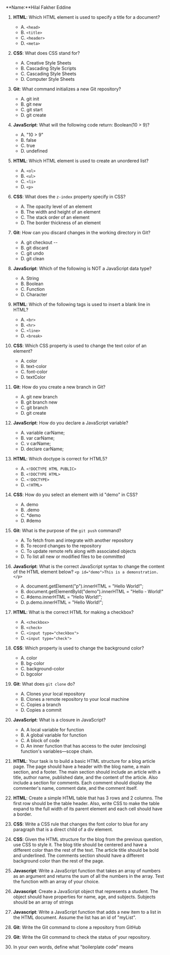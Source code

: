 **Name:**Hilal Fakher Eddine

1. **HTML**: Which HTML element is used to specify a title for a document?

   - A. `<head>`
   - B. `<title>`
   - C. `<header>`
   - D. `<meta>`

2. **CSS**: What does CSS stand for?

   - A. Creative Style Sheets
   - B. Cascading Style Scripts
   - C. Cascading Style Sheets
   - D. Computer Style Sheets

3. **Git**: What command initializes a new Git repository?

   - A. git init
   - B. git new
   - C. git start
   - D. git create

4. **JavaScript**: What will the following code return: Boolean(10 > 9)?

   - A. "10 > 9"
   - B. false
   - C. true
   - D. undefined

5. **HTML**: Which HTML element is used to create an unordered list?

   - A. `<ol>`
   - B. `<ul>`
   - C. `<li>`
   - D. `<p>`

6. **CSS**: What does the `z-index` property specify in CSS?

   - A. The opacity level of an element
   - B. The width and height of an element
   - C. The stack order of an element
   - D. The border thickness of an element

7. **Git**: How can you discard changes in the working directory in Git?

   - A. git checkout --
   - B. git discard
   - C. git undo
   - D. git clean

8. **JavaScript**: Which of the following is NOT a JavaScript data type?

   - A. String
   - B. Boolean
   - C. Function
   - D. Character

9. **HTML**: Which of the following tags is used to insert a blank line in HTML?

   - A. `<br>`
   - B. `<hr>`
   - C. `<line>`
   - D. `<break>`

10. **CSS**: Which CSS property is used to change the text color of an element?

    - A. color
    - B. text-color
    - C. font-color
    - D. textColor

11. **Git**: How do you create a new branch in Git?

    - A. git new branch
    - B. git branch new
    - C. git branch <name>
    - D. git create <name>

12. **JavaScript**: How do you declare a JavaScript variable?

    - A. variable carName;
    - B. var carName;
    - C. v carName;
    - D. declare carName;

13. **HTML**: Which doctype is correct for HTML5?

    - A. `<!DOCTYPE HTML PUBLIC>`
    - B. `<!DOCTYPE HTML>`
    - C. `<!DOCTYPE>`
    - D. `<!HTML>`

14. **CSS**: How do you select an element with id "demo" in CSS?

    - A. demo
    - B. .demo
    - C. \*demo
    - D. #demo

15. **Git**: What is the purpose of the `git push` command?

    - A. To fetch from and integrate with another repository
    - B. To record changes to the repository
    - C. To update remote refs along with associated objects
    - D. To list all new or modified files to be committed

16. **JavaScript**: What is the correct JavaScript syntax to change the content of the HTML element below? `<p id="demo">This is a demonstration.</p>`

    - A. document.getElement("p").innerHTML = "Hello World!";
    - B. document.getElementById("demo").innerHTML = "Hello - World!"
    - C. #demo.innerHTML = "Hello World!";
    - D. p.demo.innerHTML = "Hello World!";

17. **HTML**: What is the correct HTML for making a checkbox?

    - A. `<checkbox>`
    - B. `<check>`
    - C. `<input type="checkbox">`
    - D. `<input type="check">`

18. **CSS**: Which property is used to change the background color?

    - A. color
    - B. bg-color
    - C. background-color
    - D. bgcolor

19. **Git**: What does `git clone` do?

    - A. Clones your local repository
    - B. Clones a remote repository to your local machine
    - C. Copies a branch
    - D. Copies a commit

20. **JavaScript**: What is a closure in JavaScript?

    - A. A local variable for function
    - B. A global variable for function
    - C. A block of code
    - D. An inner function that has access to the outer (enclosing) function's variables—scope chain.

21. **HTML**:
    Your task is to build a basic HTML structure for a blog article page. The page should have a header with the blog name, a main section, and a footer. The main section should include an article with a title, author name, published date, and the content of the article. Also include a section for comments. Each comment should display the commenter's name, comment date, and the comment itself.

22. **HTML**:
    Create a simple HTML table that has 3 rows and 2 columns. The first row should be the table header. Also, write CSS to make the table expand to the full width of its parent element and each cell should have a border.

23. **CSS**:
    Write a CSS rule that changes the font color to blue for any paragraph that is a direct child of a div element.

24. **CSS**:
    Given the HTML structure for the blog from the previous question, use CSS to style it. The blog title should be centered and have a different color than the rest of the text. The article title should be bold and underlined. The comments section should have a different background color than the rest of the page.

25. **Javascript**:
    Write a JavaScript function that takes an array of numbers as an argument and returns the sum of all the numbers in the array. Test the function with an array of your choice.

26. **Javascript**:
    Create a JavaScript object that represents a student. The object should have properties for name, age, and subjects. Subjects should be an array of strings

27. **Javascript**:
    Write a JavaScript function that adds a new item to a list in the HTML document. Assume the list has an id of "myList".

28. **Git**:
    Write the Git command to clone a repository from GitHub

29. **Git**:
    Write the Git command to check the status of your repository.

30. In your own words, define what "boilerplate code" means